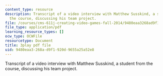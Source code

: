 ```yaml
---
content_type: resource
description: Transcript of a video interview with Matthew Susskind, a student from
  the course, discussing his team project.
file: /courses/cms-611j-creating-video-games-fall-2014/9480eaa3268ad9f1920d9655a25a52e8_uX-D5Q_5v4A.pdf
file_type: application/pdf
learning_resource_types: []
ocw_type: OCWFile
resourcetype: Document
title: 3play pdf file
uid: 9480eaa3-268a-d9f1-920d-9655a25a52e8
---
```

Transcript of a video interview with Matthew Susskind, a student from the course, discussing his team project.